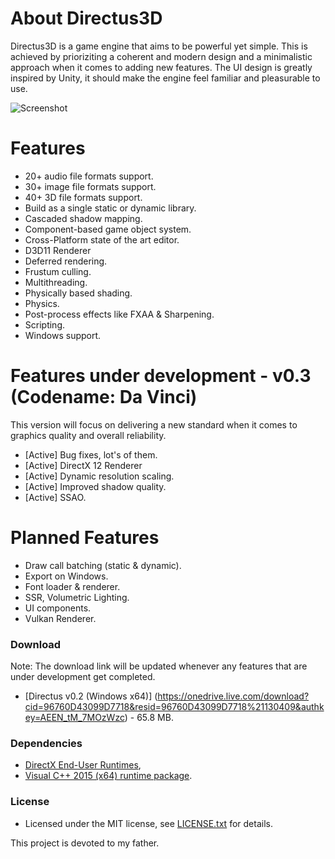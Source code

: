 # About Directus3D
Directus3D is a game engine that aims to be powerful yet simple. This is achieved by prioriziting a coherent and modern design and a minimalistic approach when it comes to adding new features. 
The UI design is greatly inspired by Unity, it should make the engine feel familiar and pleasurable to use.

![Screenshot](https://raw.githubusercontent.com/PanosK92/Directus3D/master/Directus3D/Assets/screenshot-v0.2.jpg)

# Features
- 20+ audio file formats support.
- 30+ image file formats support.
- 40+ 3D file formats support.
- Build as a single static or dynamic library.
- Cascaded shadow mapping.
- Component-based game object system.
- Cross-Platform state of the art editor.
- D3D11 Renderer
- Deferred rendering.
- Frustum culling.
- Multithreading.
- Physically based shading.
- Physics.
- Post-process effects like FXAA & Sharpening.
- Scripting.
- Windows support.

# Features under development - v0.3 (Codename: Da Vinci)
This version will focus on delivering a new standard when it comes to graphics quality and overall reliability.
- [Active] Bug fixes, lot's of them.
- [Active] DirectX 12 Renderer
- [Active] Dynamic resolution scaling.
- [Active] Improved shadow quality.
- [Active] SSAO.

# Planned Features
- Draw call batching (static & dynamic).
- Export on Windows.
- Font loader & renderer.
- SSR, Volumetric Lighting.
- UI components.
- Vulkan Renderer.

### Download
Note: The download link will be updated whenever any features that are under development get completed.
- [Directus v0.2 (Windows x64)] (https://onedrive.live.com/download?cid=96760D43099D7718&resid=96760D43099D7718%21130409&authkey=AEEN_tM_7MOzWzc) - 65.8 MB.

### Dependencies
- [DirectX End-User Runtimes](https://www.microsoft.com/en-us/download/details.aspx?id=8109), 
- [Visual C++ 2015 (x64) runtime package](https://www.microsoft.com/en-us/download/details.aspx?id=48145).

### License
- Licensed under the MIT license, see [LICENSE.txt](https://github.com/PanosK92/Directus3D/blob/master/LICENSE.txt) for details.

This project is devoted to my father.
